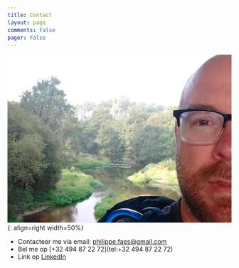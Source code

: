```yaml
---
title: Contact
layout: page
comments: False
pager: False
---
```



![Philippe Faes](/images/philippe_rivier_cr.jpg){: align=right width=50%} 

* Contacteer me via email: [philippe.faes@gmail.com](mailto:philippe.faes@gmail.com) 
* Bel me op [+32 494 87 22 72](tel:+32 494 87 22 72) 
* Link op [LinkedIn](https://www.linkedin.com/in/philippefaes/)